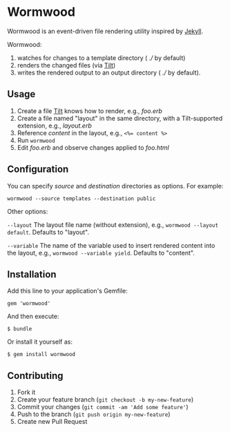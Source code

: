 # Wormwood

Wormwood is an event-driven file rendering utility inspired by [Jekyll](https://github.com/mojombo/jekyll).

Wormwood:

1. watches for changes to a template directory ( _./_ by default)
2. renders the changed files (via [Tilt](https://github.com/rtomayko/tilt))
3. writes the rendered output to an output directory ( _./_ by default).

## Usage

1. Create a file [Tilt](https://github.com/rtomayko/tilt) knows how to render, e.g., _foo.erb_
2. Create a file named "layout" in the same directory, with a Tilt-supported extension, e.g., _layout.erb_
3. Reference _content_ in the layout, e.g., `<%= content %>`
4. Run `wormwood`
5. Edit _foo.erb_ and observe changes applied to _foo.html_


## Configuration

You can specify _source_ and _destination_ directories as options. For example:

    wormwood --source templates --destination public

Other options:

`--layout` The layout file name (without extension), e.g., `wormwood --layout default`. Defaults to "layout".

`--variable` The name of the variable used to insert rendered content into the layout, e.g., `wormwood --variable yield`. Defaults to "content".


## Installation

Add this line to your application's Gemfile:

    gem 'wormwood'

And then execute:

    $ bundle

Or install it yourself as:

    $ gem install wormwood


## Contributing

1. Fork it
2. Create your feature branch (`git checkout -b my-new-feature`)
3. Commit your changes (`git commit -am 'Add some feature'`)
4. Push to the branch (`git push origin my-new-feature`)
5. Create new Pull Request
